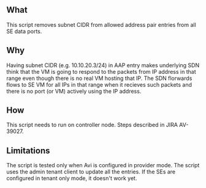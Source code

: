 What
----
This script removes subnet CIDR from allowed address pair entries from
all SE data ports.

Why
----
Having subnet CIDR (e.g. 10.10.20.3/24) in AAP entry makes underlying
SDN think that the VM is going to respond to the packets from IP address
in that range even though there is no real VM hosting that IP. The SDN
florwards flows to SE VM for all IPs in that range when it recieves such
packets and there is no port (or VM) actively using the IP address.

How
----
This script needs to run on controller node. Steps described in JIRA
AV-39027.

Limitations
----
The script is tested only when Avi is configured in provider mode. The
script uses the admin tenant client to update all the entries. If the
SEs are configured in tenant only mode, it doesn't work yet.
